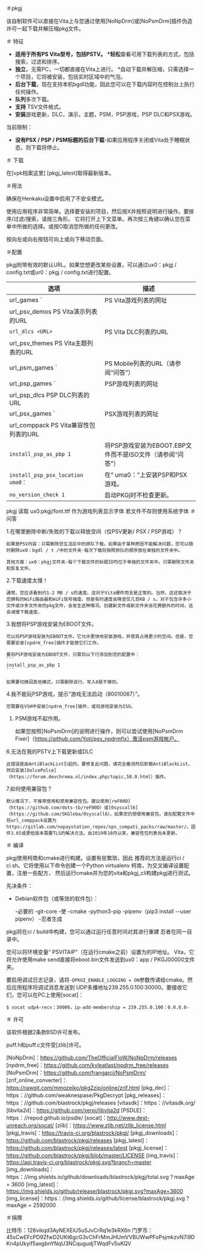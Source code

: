 ＃pkgj

该自制软件可以直接在Vita上与您通过使用[NoNpDrm]或[NoPsmDrm]插件伪造许可一起下载并解压缩pkg文件。

＃ 特征

* **适用于所有PS Vita型号，包括PSTV。
*轻松**查看可用下载列表的方式，包括搜索，过滤和排序。
* **独立**，无需PC，一切都直接在Vita上进行。
*自动下载并解压缩，只需选择一个项目，它将被安装，包括实时区域中的气泡。
* **后台下载**，现在支持本机bgdl功能，因此您可以在下载内容时在控制台上执行任何操作。
* **队列**多次下载。
* **支持** TSV文件格式。
* **安装**游戏更新，DLC，演示，主题，PSM，PSP游戏，PSP DLC和PSX游戏。

当前限制：
* **没有PSX / PSP / PSM标题的后台下载**-如果应用程序关闭或Vita处于睡眠状态，则下载将停止。

＃ 下载

在[vpk档案这里] [pkgj_latest]取得最新版本。

＃用法

确保在Henkaku设置中启用了不安全模式。

使用应用程序非常简单。选择要安装的项目，然后按X并按照说明进行操作。要排序/过滤/搜索，请按三角形。
它将打开上下文菜单。再次按三角键以确认您在菜单中所做的选择。或按O取消您所做的任何更改。

按向左或向右按​​钮可向上或向下移动页面。

＃配置

pkgj附带有效的默认URL。如果您想更改某些设置，可以通过ux0：pkgj / config.txt或ur0：pkgj / config.txt进行配置。

|选项|描述
| --- | --- |
| url_games <URL>`| PS Vita游戏列表的网址|
| url_psv_demos <URL> PS Vita演示列表的URL |
| `url_dlcs <URL>`| PS Vita DLC列表的URL |
| url_psv_themes <URL> PS Vita主题列表的URL |
| url_psm_games <URL>`| PS Mobile列表的URL（请参阅“问答”）|
| url_psp_games <URL>`| PSP游戏列表的网址|
| url_psp_dlcs <URL> PSP DLC列表的URL |
| url_psx_games <URL>`| PSX游戏列表的网址|
| url_comppack <URL> PS Vita兼容性包列表的URL |
| `install_psp_as_pbp 1` |将PSP游戏安装为EBOOT.EBP文件而不是ISO文件（请参阅“问答”）|
| `install_psp_psx_location uma0：`|在“ uma0：”上安装PSP和PSX游戏。
| `no_version_check 1` |启动PKGj时不检查更新。

pkgj 读取 ux0:pkgj/font.ttf 作为游戏列表显示字体 若文件不存则使用系统字体
＃问答

1.在哪里删除中断/失败的下载以释放空间（仅PSV更新/ PSX / PSP游戏）？

    如果是PSV内容：只需删除您生活区中的排队下载。如果由于某种原因不能解决问题，您可以随时删除ux0：bgdl / t /中的文件夹-每次下载将按照排队的顺序放在单独的文件夹中。

    其他方面：ux0：pkgj文件夹-每个下载文件的标题ID均位于单独的文件夹中。只需删除文件夹和恢复文件。

2.下载速度太慢！

    通常，您应该看到约1-2 MB / s的速度。这对于Vita硬件而言是正常的。当然，这还取决于您拥有的WiFi路由器和WiFi信号强度。但是有时速度会降至仅几百KB / s。对于包含许多小文件或许多文件夹的pkg文件，会发生这种情况。创建新文件或新文件夹会花费额外的时间，这会减慢下载速度。

3.我想将PSP游戏安装为EBOOT文件。

    可以将PSP游戏安装为EBOOT文件。它允许更快地安装游戏，并使其占用更少的空间。但是，您需要安装[npdrm_free]插件才能使它们工作。

    要将PSP游戏安装为EBOOT文件，只需将以下行添加到您的配置中：
    ```
    install_psp_as_pbp 1
    ```

    如果要切换回其他模式，只需删除该行。写入0是不够的。

4.我不能玩PSP游戏，提示“游戏无法启动（80010087）”。

    您需要在VSH中安装[npdrm_free]插件，或将游戏安装为ISO。

1. PSM游戏不起作用。

    如果您按照[NoPsmDrm]的说明进行操作，则可以尝试使用[NoPsmDrm Fixer]（https://github.com/Yoti/psv_npdrmfix）激活psm游戏帐户。

6.无法在我的PSTV上下载更新或DLC

    此错误是由AntiBlackList引起的。要修复此问题，请完全撤消然后卸载AntiBlackList，然后安装[DolcePolce]（https://forum.devchroma.nl/index.php/topic,58.0.html）插件。

7.如何使用兼容包？

    默认情况下，不推荐使用和禁用兼容性包。建议使用[reF00D]（https://github.com/dots-tb/reF00D）或[0syscall6]（https://github.com/SKGleba/0syscall6）。如果您仍想使用兼容包，请在配置文件中将url_comppack设置为https://gitlab.com/nopaystation_repos/nps_compati_packs/raw/master/。固件3.65或更低版本需要TLS的解决方法。自2019年10月以来，兼容性包列表尚未更新。

＃ 编译

pkgj使用柯南和cmake进行构建。设置有些繁琐，因此
推荐的方法是运行ci / ci.sh。它将使用以下命令创建一个Python virtualenv
柯南，为交叉编译设置配置，注册一些配方，
然后运行cmake并为您的vita和pkgj_cli构建pkgj进行测试。

先决条件：

* Debian软件包（或等效的软件包）：

  -必要的
  -git-core
  -使
  -cmake
  -python3-pip
  -pipenv（pip3 install --user pipenv）
  -忍者生成

pkgj将在ci / build中构建，您可以通过运行任意时间对其进行重建
忍者在同一目录中。

您可以将环境变量“ PSVITAIP”（在运行cmake之前）设置为的IP地址。
Vita，它将允许使用make send直接将eboot.bin文件发送到ux0：app / PKGJ00000文件夹。

要启用调试日志记录，请将`-DPKGI_ENABLE_LOGGING = ON`参数传递给cmake。然后应用程序将调试消息发送到
UDP多播地址239.255.0.100:30000。要接收它们，您可以在PC上使用[socat]：

    $ socat udp4-recv：30000，ip-add-membership = 239.255.0.100：0.0.0.0-

＃ 许可

该软件根据2条款BSD许可发布。

puff.h和puff.c文件受[zlib]许可。

[NoNpDrm]：https://github.com/TheOfficialFloW/NoNpDrm/releases
[npdrm_free]：https://github.com/kyleatlast/npdrm_free/releases
[NoPsmDrm]：https://github.com/frangarcj/NoPsmDrm/
[zrif_online_converter]：https://rawgit.com/mmozeiko/pkg2zip/online/zrif.html
[pkg_dec]：https：//github.com/weaknespase/PkgDecrypt
[pkg_releases]：https：//github.com/blastrock/pkgj/releases
[vitasdk]：https：//vitasdk.org/
[libvita2d]：https://github.com/xerpi/libvita2d
[PSDLE]：https：//repod.github.io/psdle/
[socat]：http://www.dest-unreach.org/socat/
[zlib]：https://www.zlib.net/zlib_license.html
[pkgj_travis]：https://travis-ci.org/blastrock/pkgj/
[pkgj_downloads]：https://github.com/blastrock/pkgj/releases
[pkgj_latest]：https://github.com/blastrock/pkgj/releases/latest
[pkgj_license]：https://github.com/blastrock/pkgj/blob/master/LICENSE
[img_travis]：https://api.travis-ci.org/blastrock/pkgj.svg?branch=master
[img_downloads]：https：//img.shields.io/github/downloads/blastrock/pkgj/total.svg？maxAge = 3600
[img_latest]：https://img.shields.io/github/release/blastrock/pkgj.svg?maxAge=3600
[img_license]：https：//img.shields.io/github/license/blastrock/pkgj.svg？maxAge = 2592000

＃捐赠

比特币：128vikqd3AyNEXEiU5uSJvCrRq1e3kRX6n
门罗币：45sCwEFcPD9ZfwD2UKt6gcG3vChFrMmJHUmVVBUWwPFoPsjmkzvN7i9DKn4pUkyif5axgbnYNqU3NCqugudjTWqdFv5uKQV